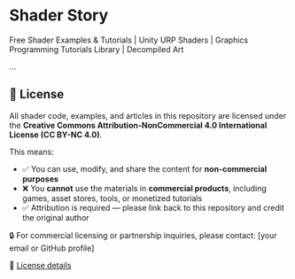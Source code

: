 # Shader Story
Free Shader Examples &amp; Tutorials | Unity URP Shaders | Graphics Programming Tutorials Library | Decompiled Art

...
















## 📄 License

All shader code, examples, and articles in this repository are licensed under the **Creative Commons Attribution-NonCommercial 4.0 International License (CC BY-NC 4.0)**.

This means:
- ✅ You can use, modify, and share the content for **non-commercial purposes**
- ❌ You **cannot** use the materials in **commercial products**, including games, asset stores, tools, or monetized tutorials
- ✅ Attribution is required — please link back to this repository and credit the original author

🔒 For commercial licensing or partnership inquiries, please contact: [your email or GitHub profile]

🔗 [License details](https://creativecommons.org/licenses/by-nc/4.0/)

